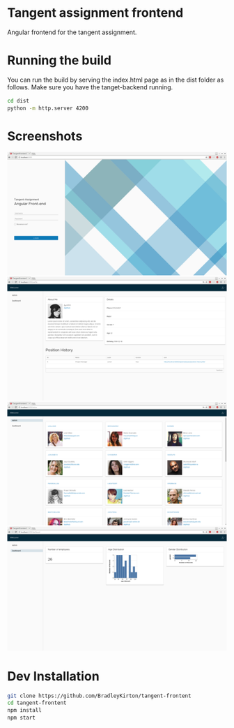 # Tangent assignment frontend

Angular frontend for the tangent assignment.

# Running the build

You can run the build by serving the index.html page as in the dist folder as follows. Make sure you have the tanget-backend running.

```bash
cd dist
python -m http.server 4200
```


# Screenshots

![login](screenshots/login_screen.png "Login screenshot")
![account](screenshots/account_screen.png "Account screenshot")
![admin](screenshots/admin_screen.png "Admin screenshot")
![dashboard](screenshots/dashboard_screen.png "Dashboard screenshot")


# Dev Installation

```bash
git clone https://github.com/BradleyKirton/tangent-frontent
cd tangent-frontent
npm install
npm start
```
